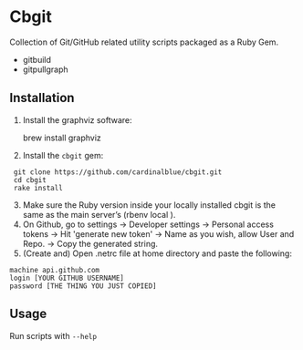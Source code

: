 # Cbgit

Collection of Git/GitHub related utility scripts packaged as a Ruby Gem.

- gitbuild
- gitpullgraph

## Installation

1. Install the graphviz software:

    brew install graphviz

2. Install the `cbgit` gem:
```
 git clone https://github.com/cardinalblue/cbgit.git
 cd cbgit
 rake install
 ```

3. Make sure the Ruby version inside your locally installed cbgit is the same as the main server’s (rbenv local <version desired>).
4. On Github, go to settings -> Developer settings -> Personal access tokens -> Hit 'generate new token' -> Name as you wish, allow User and Repo. -> Copy the generated string.
5. (Create and) Open .netrc file at home directory and paste the following:

```
machine api.github.com
login [YOUR GITHUB USERNAME]
password [THE THING YOU JUST COPIED]
```

## Usage

Run scripts with `--help`

